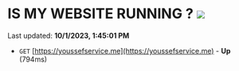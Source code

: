 # IS MY WEBSITE RUNNING ? [![](https://img.shields.io/static/v1?label=Sponsor&message=%E2%9D%A4&logo=GitHub&color=%23fe8e86)](https://github.com/sponsors/<username>)

Last updated: **10/1/2023, 1:45:01 PM**

- `GET` [https://youssefservice.me](https://youssefservice.me) - **Up** (794ms)
